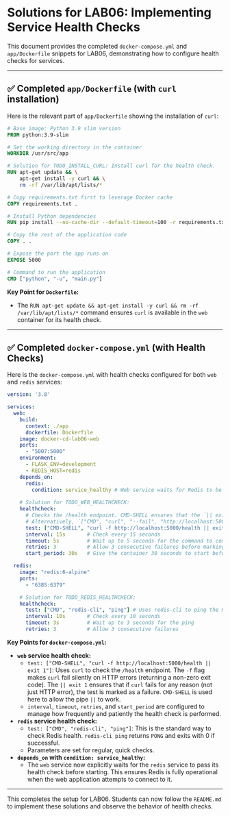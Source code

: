 # Solutions for LAB06: Implementing Service Health Checks

This document provides the completed `docker-compose.yml` and `app/Dockerfile` snippets for LAB06, demonstrating how to configure health checks for services.

---

## ✅ Completed `app/Dockerfile` (with `curl` installation)

Here is the relevant part of `app/Dockerfile` showing the installation of `curl`:

```dockerfile
# Base image: Python 3.9 slim version
FROM python:3.9-slim

# Set the working directory in the container
WORKDIR /usr/src/app

# Solution for TODO_INSTALL_CURL: Install curl for the health check.
RUN apt-get update && \
    apt-get install -y curl && \
    rm -rf /var/lib/apt/lists/*

# Copy requirements.txt first to leverage Docker cache
COPY requirements.txt .

# Install Python dependencies
RUN pip install --no-cache-dir --default-timeout=100 -r requirements.txt

# Copy the rest of the application code
COPY . .

# Expose the port the app runs on
EXPOSE 5000

# Command to run the application
CMD ["python", "-u", "main.py"]
```

**Key Point for `Dockerfile`:**
-   The `RUN apt-get update && apt-get install -y curl && rm -rf /var/lib/apt/lists/*` command ensures `curl` is available in the `web` container for its health check.

---

## ✅ Completed `docker-compose.yml` (with Health Checks)

Here is the `docker-compose.yml` with health checks configured for both `web` and `redis` services:

```yaml
version: '3.8'

services:
  web:
    build:
      context: ./app
      dockerfile: Dockerfile
    image: docker-cd-lab06-web
    ports:
      - "5007:5000"
    environment:
      - FLASK_ENV=development
      - REDIS_HOST=redis
    depends_on:
      redis:
        condition: service_healthy # Web service waits for Redis to be healthy
    
    # Solution for TODO_WEB_HEALTHCHECK:
    healthcheck:
      # Checks the /health endpoint. CMD-SHELL ensures that the `|| exit 1` part is processed by a shell.
      # Alternatively, `["CMD", "curl", "--fail", "http://localhost:5000/health"]` works if curl's --fail option is sufficient.
      test: ["CMD-SHELL", "curl -f http://localhost:5000/health || exit 1"]
      interval: 15s       # Check every 15 seconds
      timeout: 5s         # Wait up to 5 seconds for the command to complete
      retries: 3          # Allow 3 consecutive failures before marking as unhealthy
      start_period: 30s   # Give the container 30 seconds to start before first health check counts

  redis:
    image: "redis:6-alpine"
    ports:
      - "6385:6379"

    # Solution for TODO_REDIS_HEALTHCHECK:
    healthcheck:
      test: ["CMD", "redis-cli", "ping"] # Uses redis-cli to ping the Redis server
      interval: 10s       # Check every 10 seconds
      timeout: 3s         # Wait up to 3 seconds for the ping
      retries: 3          # Allow 3 consecutive failures

```

**Key Points for `docker-compose.yml`:**

-   **`web` service health check:**
    -   `test: ["CMD-SHELL", "curl -f http://localhost:5000/health || exit 1"]`: Uses `curl` to check the `/health` endpoint. The `-f` flag makes `curl` fail silently on HTTP errors (returning a non-zero exit code). The `|| exit 1` ensures that if `curl` fails for any reason (not just HTTP error), the test is marked as a failure. `CMD-SHELL` is used here to allow the pipe `||` to work.
    -   `interval`, `timeout`, `retries`, and `start_period` are configured to manage how frequently and patiently the health check is performed.
-   **`redis` service health check:**
    -   `test: ["CMD", "redis-cli", "ping"]`: This is the standard way to check Redis health. `redis-cli ping` returns `PONG` and exits with 0 if successful.
    -   Parameters are set for regular, quick checks.
-   **`depends_on` with `condition: service_healthy`:**
    -   The `web` service now explicitly waits for the `redis` service to pass its health check before starting. This ensures Redis is fully operational when the web application attempts to connect to it.

---

This completes the setup for LAB06. Students can now follow the `README.md` to implement these solutions and observe the behavior of health checks. 